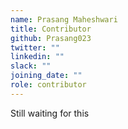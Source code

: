 ```yaml
---
name: Prasang Maheshwari
title: Contributor
github: Prasang023
twitter: ""
linkedin: ""
slack: ""
joining_date: ""
role: contributor
---
```


Still waiting for this
